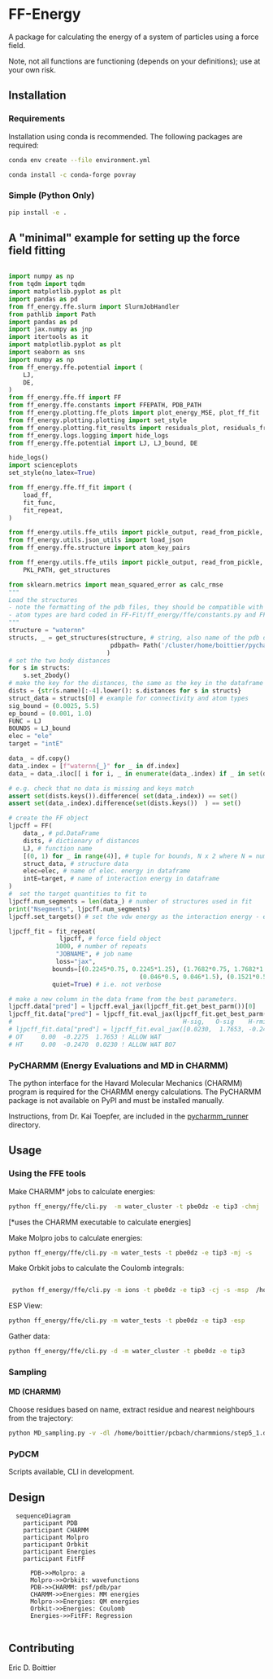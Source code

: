 # FF-Energy
A package for calculating the energy of a system of particles using a force field.

Note, not all functions are functioning (depends on your definitions); use at your own risk.

## Installation

### Requirements
Installation using conda is recommended.  The following packages are required:
```bash
conda env create --file environment.yml

conda install -c conda-forge povray
```

### Simple (Python Only)
```bash
pip install -e .
```

## A "minimal" example for setting up the force field fitting

```python

import numpy as np
from tqdm import tqdm
import matplotlib.pyplot as plt
import pandas as pd
from ff_energy.ffe.slurm import SlurmJobHandler
from pathlib import Path
import pandas as pd
import jax.numpy as jnp
import itertools as it
import matplotlib.pyplot as plt
import seaborn as sns
import numpy as np
from ff_energy.ffe.potential import (
    LJ,
    DE,
)
from ff_energy.ffe.ff import FF
from ff_energy.ffe.constants import FFEPATH, PDB_PATH
from ff_energy.plotting.ffe_plots import plot_energy_MSE, plot_ff_fit
from ff_energy.plotting.plotting import set_style
from ff_energy.plotting.fit_results import residuals_plot, residuals_from_keys
from ff_energy.logs.logging import hide_logs
from ff_energy.ffe.potential import LJ, LJ_bound, DE

hide_logs()
import scienceplots
set_style(no_latex=True)

from ff_energy.ffe.ff_fit import (
    load_ff,
    fit_func,
    fit_repeat,
)

from ff_energy.utils.ffe_utils import pickle_output, read_from_pickle, str2int, PKL_PATH
from ff_energy.utils.json_utils import load_json
from ff_energy.ffe.structure import atom_key_pairs

from ff_energy.utils.ffe_utils import pickle_output, read_from_pickle, str2int, \
    PKL_PATH, get_structures

from sklearn.metrics import mean_squared_error as calc_rmse
"""
Load the structures
- note the formatting of the pdb files, they should be compatible with CHARMM's format
- atom types are hard coded in FF-Fit/ff_energy/ffe/constants.py and FF-Fit/ff_energy/ffe/configmaker.py so they may need to be adapted 
""" 
structure = "waternn"
structs, _ = get_structures(structure, # string, also name of the pdb directory
                            pdbpath= Path('/cluster/home/boittier/pycharmm/') / structure # path to a directory containing pdbs
                           )
# set the two body distances
for s in structs:
    s.set_2body()
# make the key for the distances, the same as the key in the dataframe
dists = {str(s.name)[:-4].lower(): s.distances for s in structs}
struct_data = structs[0] # example for connectivity and atom types
sig_bound = (0.0025, 5.5)
ep_bound = (0.001, 1.0)
FUNC = LJ
BOUNDS = LJ_bound
elec = "ele"
target = "intE"

data_ = df.copy()
data_.index = [f"waternn{_}" for _ in df.index]
data_ = data_.iloc[[ i for i, _ in enumerate(data_.index) if _ in set(dists.keys())]]

# e.g. check that no data is missing and keys match
assert set(dists.keys()).difference( set(data_.index)) == set()
assert set(data_.index).difference(set(dists.keys())  ) == set()

# create the FF object
ljpcff = FF(
    data_, # pd.DataFrame
    dists, # dictionary of distances
    LJ, # function name
    [(0, 1) for _ in range(4)], # tuple for bounds, N x 2 where N = num. of parameters
    struct_data, # structure data
    elec=elec, # name of elec. energy in dataframe
    intE=target, # name of interaction energy in dataframe
)
#  set the target quantities to fit to
ljpcff.num_segments = len(data_) # number of structures used in fit
print("Nsegments", ljpcff.num_segments) 
ljpcff.set_targets() # set the vdw energy as the interaction energy - electrostatics

ljpcff_fit = fit_repeat(
              ljpcff, # force field object
             1000, # number of repeats
             "JOBNAME", # job name
             loss="jax",
            bounds=[(0.2245*0.75, 0.2245*1.25), (1.7682*0.75, 1.7682*1.25),
                                    (0.046*0.5, 0.046*1.5), (0.1521*0.5, 0.1521*1.5)], # tuple for bounds, N x 2 where N = num. of parameters
            quiet=True) # i.e. not verbose

# make a new column in the data frame from the best parameters.
ljpcff.data["pred"] = ljpcff.eval_jax(ljpcff_fit.get_best_parm())[0]
ljpcff_fit.data["pred"] = ljpcff_fit.eval_jax(ljpcff_fit.get_best_parm())[0]
#                                               H-sig,   O-sig    H-rmin/2   O-rmin/2
# ljpcff_fit.data["pred"] = ljpcff_fit.eval_jax([0.0230,  1.7653, -0.2470, -0.2275])[0]
# OT     0.00  -0.2275  1.7653 ! ALLOW WAT
# HT     0.00  -0.2470  0.0230 ! ALLOW WAT BO7

```






### PyCHARMM (Energy Evaluations and MD in CHARMM)
The python interface for the Havard Molecular Mechanics (CHARMM) program is required for the CHARMM energy calculations.  The PyCHARMM package is not available on PyPI and must be installed manually.

Instructions, from Dr. Kai Toepfer, are included in the [pycharmm_runner](README.md) directory.

## Usage
### Using the FFE tools
Make CHARMM* jobs to calculate energies:
```bash
python ff_energy/ffe/cli.py  -m water_cluster -t pbe0dz -e tip3 -chmj
```
[*uses the CHARMM executable to calculate energies]

Make Molpro jobs to calculate energies:
```bash
python ff_energy/ffe/cli.py -m water_tests -t pbe0dz -e tip3 -mj -s
```

Make Orbkit jobs to calculate the Coulomb integrals:
```bash

 python ff_energy/ffe/cli.py -m ions -t pbe0dz -e tip3 -cj -s -msp  /home/boittier/pcnccr
```

ESP View:
```bash
python ff_energy/ffe/cli.py -m water_tests -t pbe0dz -e tip3 -esp
```


Gather data:
```bash
python ff_energy/ffe/cli.py -d -m water_cluster -t pbe0dz -e tip3
```

### Sampling
#### MD (CHARMM)
Choose residues based on name, extract residue and nearest neighbours from
the trajectory:
```bash
python MD_sampling.py -v -dl /home/boittier/pcbach/charmmions/step5_1.dcd /home/boittier/pcbach/charmmions/step5_2.dcd /home/boittier/pcbach/charmmions/step5_3.dcd /home/boittier/pcbach/charmmions/step5_4.dcd -p /home/boittier/pcbach/charmmions/step3_pbcsetup.psf -r POT -n 35
```


### PyDCM
Scripts available, CLI in development.


## Design

```mermaid
  sequenceDiagram
    participant PDB
    participant CHARMM
    participant Molpro
    participant Orbkit
    participant Energies
    participant FitFF
    
      PDB->>Molpro: a
      Molpro->>Orbkit: wavefunctions
      PDB->>CHARMM: psf/pdb/par
      CHARMM->>Energies: MM energies
      Molpro->>Energies: QM energies
      Orbkit->>Energies: Coulomb
      Energies->>FitFF: Regression
      
```

## Contributing
Eric D. Boittier
